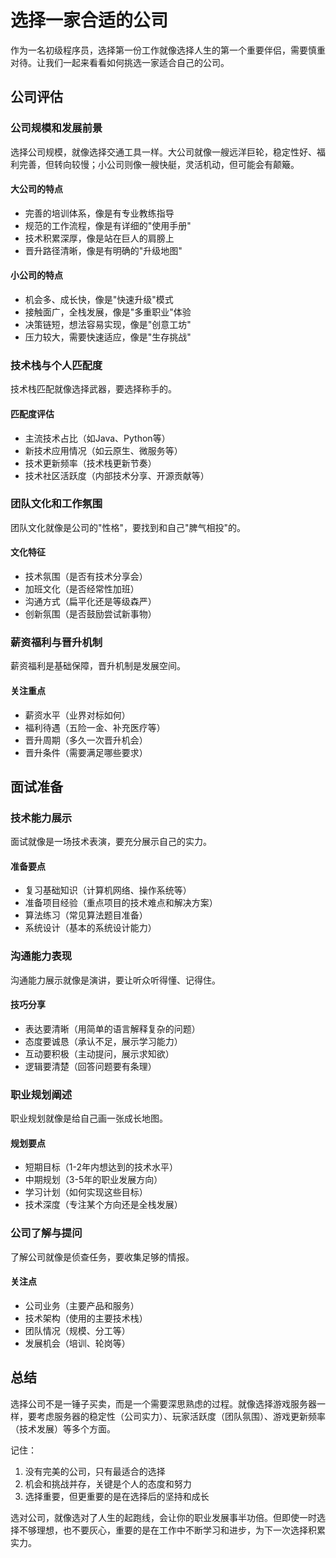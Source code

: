# 选择一家合适的公司

作为一名初级程序员，选择第一份工作就像选择人生的第一个重要伴侣，需要慎重对待。让我们一起来看看如何挑选一家适合自己的公司。

## 公司评估

### 公司规模和发展前景

选择公司规模，就像选择交通工具一样。大公司就像一艘远洋巨轮，稳定性好、福利完善，但转向较慢；小公司则像一艘快艇，灵活机动，但可能会有颠簸。

#### 大公司的特点
- 完善的培训体系，像是有专业教练指导
- 规范的工作流程，像是有详细的"使用手册"
- 技术积累深厚，像是站在巨人的肩膀上
- 晋升路径清晰，像是有明确的"升级地图"

#### 小公司的特点
- 机会多、成长快，像是"快速升级"模式
- 接触面广，全栈发展，像是"多重职业"体验
- 决策链短，想法容易实现，像是"创意工坊"
- 压力较大，需要快速适应，像是"生存挑战"

### 技术栈与个人匹配度

技术栈匹配就像选择武器，要选择称手的。

#### 匹配度评估
- 主流技术占比（如Java、Python等）
- 新技术应用情况（如云原生、微服务等）
- 技术更新频率（技术栈更新节奏）
- 技术社区活跃度（内部技术分享、开源贡献等）

### 团队文化和工作氛围

团队文化就像是公司的"性格"，要找到和自己"脾气相投"的。

#### 文化特征
- 技术氛围（是否有技术分享会）
- 加班文化（是否经常性加班）
- 沟通方式（扁平化还是等级森严）
- 创新氛围（是否鼓励尝试新事物）

### 薪资福利与晋升机制

薪资福利是基础保障，晋升机制是发展空间。

#### 关注重点
- 薪资水平（业界对标如何）
- 福利待遇（五险一金、补充医疗等）
- 晋升周期（多久一次晋升机会）
- 晋升条件（需要满足哪些要求）

## 面试准备

### 技术能力展示

面试就像是一场技术表演，要充分展示自己的实力。

#### 准备要点
- 复习基础知识（计算机网络、操作系统等）
- 准备项目经验（重点项目的技术难点和解决方案）
- 算法练习（常见算法题目准备）
- 系统设计（基本的系统设计能力）

### 沟通能力表现

沟通能力展示就像是演讲，要让听众听得懂、记得住。

#### 技巧分享
- 表达要清晰（用简单的语言解释复杂的问题）
- 态度要诚恳（承认不足，展示学习能力）
- 互动要积极（主动提问，展示求知欲）
- 逻辑要清楚（回答问题要有条理）

### 职业规划阐述

职业规划就像是给自己画一张成长地图。

#### 规划要点
- 短期目标（1-2年内想达到的技术水平）
- 中期规划（3-5年的职业发展方向）
- 学习计划（如何实现这些目标）
- 技术深度（专注某个方向还是全栈发展）

### 公司了解与提问

了解公司就像是侦查任务，要收集足够的情报。

#### 关注点
- 公司业务（主要产品和服务）
- 技术架构（使用的主要技术栈）
- 团队情况（规模、分工等）
- 发展机会（培训、轮岗等）

## 总结

选择公司不是一锤子买卖，而是一个需要深思熟虑的过程。就像选择游戏服务器一样，要考虑服务器的稳定性（公司实力）、玩家活跃度（团队氛围）、游戏更新频率（技术发展）等多个方面。

记住：
1. 没有完美的公司，只有最适合的选择
2. 机会和挑战并存，关键是个人的态度和努力
3. 选择重要，但更重要的是在选择后的坚持和成长

选对公司，就像选对了人生的起跑线，会让你的职业发展事半功倍。但即使一时选择不够理想，也不要灰心，重要的是在工作中不断学习和进步，为下一次选择积累实力。